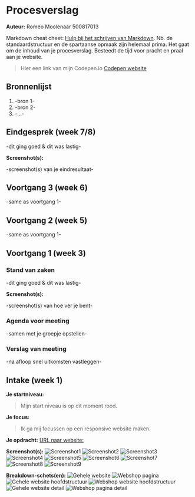 # Procesverslag
**Auteur:** Romeo Moolenaar 500817013

Markdown cheat cheet: [Hulp bij het schrijven van Markdown](https://github.com/adam-p/markdown-here/wiki/Markdown-Cheatsheet). Nb. de standaardstructuur en de spartaanse opmaak zijn helemaal prima. Het gaat om de inhoud van je procesverslag. Besteedt de tijd voor pracht en praal aan je website.

> Hier een link van mijn Codepen.io [Codepen website](https://codepen.io/romeomoolenaar/pens/public)


## Bronnenlijst
1. -bron 1-
2. -bron 2-
3. -...-



## Eindgesprek (week 7/8)

-dit ging goed & dit was lastig-

**Screenshot(s):**

-screenshot(s) van je eindresultaat-



## Voortgang 3 (week 6)

-same as voortgang 1-



## Voortgang 2 (week 5)

-same as voortgang 1-



## Voortgang 1 (week 3)

### Stand van zaken

-dit ging goed & dit was lastig-

**Screenshot(s):**

-screenshot(s) van hoe ver je bent-

### Agenda voor meeting

-samen met je groepje opstellen-

### Verslag van meeting

-na afloop snel uitkomsten vastleggen-



## Intake (week 1)

**Je startniveau:**
> Mijn start niveau is op dit moment rood. 

**Je focus:** 
> Ik ga mij focussen op een responsive website maken.

**Je opdracht:** 
[URL naar website:](https://www.oneplus.com/nl)

**Screenshot(s):**
![Screenshot1](images/proces/homepage_website.PNG)
![Screenshot2](images/proces/homepage_website2.PNG)
![Screenshot3](images/proces/homepage_website3.PNG)
![Screenshot4](images/proces/homepage_website4.PNG)
![Screenshot5](images/proces/homepage_website5.PNG)
![Screenshot6](images/proces/webshop_website.PNG)
![Screenshot7](images/proces/webshop_website2.PNG)
![Screenshot8](images/proces/webshop_website3.PNG)
![Screenshot9](images/proces/webshop_website4.PNG)

**Breakdown-schets(en):**
![Gehele website](assets/breakdown/helepagina.png)
![Webshop pagina](assets/breakdown/webshoppagina.png)
![Gehele website hoofdstructuur](assets/breakdown/helepagina_hoofdstructuur.png)
![Webshop website hoofdstructuur](assets/breakdown/webshoppagina_hoofdstructuur.png)
![Gehele website detail](assets/breakdown/helepagina_detail.png)
![Webshop pagina detail](assets/breakdown/webshoppagina_detail.png)
